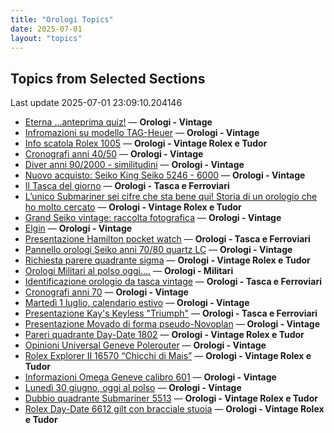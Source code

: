 ```yaml
---
title: "Orologi Topics"
date: 2025-07-01
layout: "topics"
---
```


## Topics from Selected Sections

Last update 2025-07-01 23:09:10.204146

- [Eterna ...anteprima quiz!](https://orologi.forumfree.it/?t=80660771) — **Orologi - Vintage**
- [Infromazioni su modello TAG-Heuer](https://orologi.forumfree.it/?t=80739893) — **Orologi - Vintage**
- [Info scatola Rolex 1005](https://orologi.forumfree.it/?t=80741151) — **Orologi - Vintage Rolex e Tudor**
- [Cronografi anni 40/50](https://orologi.forumfree.it/?t=80740948) — **Orologi - Vintage**
- [Diver anni 90/2000 - similitudini](https://orologi.forumfree.it/?t=80743299) — **Orologi - Vintage**
- [Nuovo acquisto: Seiko King Seiko 5246 - 6000](https://orologi.forumfree.it/?t=80743287) — **Orologi - Vintage**
- [Il Tasca del giorno](https://orologi.forumfree.it/?t=80702163) — **Orologi - Tasca e Ferroviari**
- [L’unico Submariner sei cifre che sta bene qui! Storia di un orologio che ho molto cercato](https://orologi.forumfree.it/?t=80726420) — **Orologi - Vintage Rolex e Tudor**
- [Grand Seiko vintage: raccolta fotografica](https://orologi.forumfree.it/?t=80435129) — **Orologi - Vintage**
- [Elgin](https://orologi.forumfree.it/?t=80741053) — **Orologi - Vintage**
- [Presentazione Hamilton pocket watch](https://orologi.forumfree.it/?t=80737325) — **Orologi - Tasca e Ferroviari**
- [Pannello orologi Seiko anni 70/80 quartz LC](https://orologi.forumfree.it/?t=80740844) — **Orologi - Vintage**
- [Richiesta parere quadrante sigma](https://orologi.forumfree.it/?t=80741429) — **Orologi - Vintage Rolex e Tudor**
- [Orologi Militari al polso oggi….](https://orologi.forumfree.it/?t=80440118) — **Orologi - Militari**
- [Identificazione orologio da tasca vintage](https://orologi.forumfree.it/?t=80740995) — **Orologi - Tasca e Ferroviari**
- [Cronografi anni 70](https://orologi.forumfree.it/?t=78312852) — **Orologi - Vintage**
- [Martedì 1 luglio, calendario estivo](https://orologi.forumfree.it/?t=80742662) — **Orologi - Vintage**
- [Presentazione Kay's Keyless "Triumph"](https://orologi.forumfree.it/?t=80739994) — **Orologi - Tasca e Ferroviari**
- [Presentazione Movado di forma pseudo-Novoplan](https://orologi.forumfree.it/?t=80746409) — **Orologi - Vintage**
- [Pareri quadrante Day-Date 1802](https://orologi.forumfree.it/?t=80743457) — **Orologi - Vintage Rolex e Tudor**
- [Opinioni Universal Geneve Polerouter](https://orologi.forumfree.it/?t=80739736) — **Orologi - Vintage**
- [Rolex Explorer II 16570 “Chicchi di Mais”](https://orologi.forumfree.it/?t=80730576) — **Orologi - Vintage Rolex e Tudor**
- [Informazioni Omega Geneve calibro 601](https://orologi.forumfree.it/?t=80741162) — **Orologi - Vintage**
- [Lunedì 30 giugno, oggi al polso](https://orologi.forumfree.it/?t=80740175) — **Orologi - Vintage**
- [Dubbio quadrante Submariner 5513](https://orologi.forumfree.it/?t=80739615) — **Orologi - Vintage Rolex e Tudor**
- [Rolex Day-Date 6612 gilt con bracciale stuoia](https://orologi.forumfree.it/?t=80717292) — **Orologi - Vintage Rolex e Tudor**
